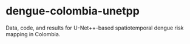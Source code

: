 # dengue-colombia-unetpp
Data, code, and results for U-Net++-based spatiotemporal dengue risk mapping in Colombia.

